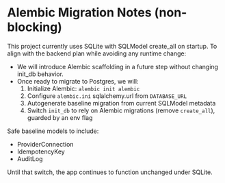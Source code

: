 # Alembic Migration Notes (non-blocking)

This project currently uses SQLite with SQLModel create_all on startup. To align with the backend plan while avoiding any runtime change:

- We will introduce Alembic scaffolding in a future step without changing init_db behavior.
- Once ready to migrate to Postgres, we will:
  1) Initialize Alembic: `alembic init alembic`
  2) Configure `alembic.ini` sqlalchemy.url from `DATABASE_URL`
  3) Autogenerate baseline migration from current SQLModel metadata
  4) Switch `init_db` to rely on Alembic migrations (remove `create_all`), guarded by an env flag

Safe baseline models to include:
- ProviderConnection
- IdempotencyKey
- AuditLog

Until that switch, the app continues to function unchanged under SQLite.


